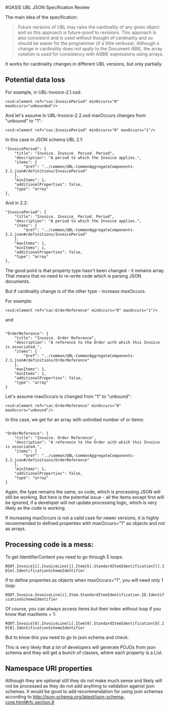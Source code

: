 #OASIS UBL JSON Specification Review


The main idea of the specification:
>Future versions of UBL may raise the cardinality of any given object and so this approach is future-proof to revisions.
This approach is also consistent and is used without thought of cardinality and so should be easier for the programmer 
(if a little verbose). Although a change in cardinality does not apply to the Document ABIE, the array notation is used 
for consistency with ASBIE expressions using arrays.

It works for cardinality changes in different UBL versions, but only partially.

## Potential data loss

For example, in UBL-Invoice-2.1.xsd:

`<xsd:element ref="cac:InvoicePeriod" minOccurs="0" maxOccurs="unbounded"/>`

And let's assume in UBL-Invoice-2.2.xsd maxOccurs changes from "unbound" to "1":

`<xsd:element ref="cac:InvoicePeriod" minOccurs="0" maxOccurs="1"/>`

In this case in JSON schema UBL 2.1:

```
"InvoicePeriod": {
	"title": "Invoice. Invoice_ Period. Period",
	"description": "A period to which the Invoice applies.",
	"items": {
		"$ref": "../common/UBL-CommonAggregateComponents-2.1.json#/definitions/InvoicePeriod"
	},
	"minItems": 1,
	"additionalProperties": false,
	"type": "array"
},
```

And in 2.2:


```
"InvoicePeriod": {
	"title": "Invoice. Invoice_ Period. Period",
	"description": "A period to which the Invoice applies.",
	"items": {
		"$ref": "../common/UBL-CommonAggregateComponents-2.1.json#/definitions/InvoicePeriod"
	},
	"maxItems": 1,
	"minItems": 1,
	"additionalProperties": false,
	"type": "array"
},
```
The good point is that property type hasn't been changed - it remains array. That means that no need to re-write code 
which is parsing JSON documents.

But if cardinality change is of the other type - increase maxOccurs.

For example:

`<xsd:element ref="cac:OrderReference" minOccurs="0" maxOccurs="1"/>`

and 

```

"OrderReference": {
	"title": "Invoice. Order Reference",
	"description": "A reference to the Order with which this Invoice is associated.",
	"items": {
		"$ref": "../common/UBL-CommonAggregateComponents-2.1.json#/definitions/OrderReference"
	},
	"maxItems": 1,
	"minItems": 1,
	"additionalProperties": false,
	"type": "array"
}

```

Let's assume maxOccurs is changed from "1" to "unbound":

`<xsd:element ref="cac:OrderReference" minOccurs="0" maxOccurs="unbound"/>`

In this case, we get for an array with unlimited number of or items:

```

"OrderReference": {
	"title": "Invoice. Order Reference",
	"description": "A reference to the Order with which this Invoice is associated.",
	"items": {
		"$ref": "../common/UBL-CommonAggregateComponents-2.1.json#/definitions/OrderReference"
	},
	"minItems": 1,
	"additionalProperties": false,
	"type": "array"
}

```

Again, the type remains the same, so code, which is processing JSON will still be working. But here is the potential issue - 
all the items except first will be ignored, if a developer will not update processing logic, which is very likely as the code is working.

If increasing maxOccurs is not a valid case for newer versions, it is highly recommended to defined properties with maxOccurs="1"
as objects and not as arrays.

## Processing code is a mess:

To get IdentifierContent you need to go through 5 loops:

`ROOT.Invoice[i].InvoiceLine[j].Item[k].StandardItemIdentification[l].ID[m].IdentificationSchemeIdentifier`

If to define properties as objects when maxOccurs="1", you will need only 1 loop:

`ROOT.Invoice.InvoiceLine[i].Item.StandardItemIdentification.ID.IdentificationSchemeIdentifier`

Of course, you can always access items but their index without loop if you know that maxItems = 1:

`ROOT.Invoice[0].InvoiceLine[i].Item[0].StandardItemIdentification[0].ID[0].IdentificationSchemeIdentifier`

But to know this you need to go to json schema and check.

This is very likely that a lot of developers will generate POJOs from json schema and they will get a bunch of classes, 
where each property is a List.

## Namespace URI properties

Although they are optional still they do not make much sense and likely will not be processed as they do not add anything 
to validation against json schemas. 
It would be good to add recommendation for using json schemas according to http://json-schema.org/latest/json-schema-core.html#rfc.section.9
